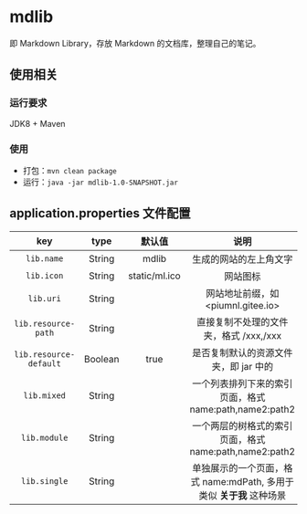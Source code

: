 # mdlib

即 Markdown Library，存放 Markdown 的文档库，整理自己的笔记。

## 使用相关

### 运行要求

JDK8 + Maven

### 使用

- 打包：`mvn clean package`
- 运行：`java -jar mdlib-1.0-SNAPSHOT.jar`

## application.properties 文件配置

key | type | 默认值 | 说明
:---: | :---: | :---: | :---:
 `lib.name` | String | mdlib | 生成的网站的左上角文字
 `lib.icon` | String | static/ml.ico | 网站图标
 `lib.uri` | String |  | 网站地址前缀，如 <piumnl.gitee.io>
 `lib.resource-path` | String |  | 直接复制不处理的文件夹，格式 /xxx,/xxx
 `lib.resource-default` | Boolean | true | 是否复制默认的资源文件夹，即 jar 中的
 `lib.mixed` | String |  | 一个列表排列下来的索引页面，格式 name:path,name2:path2
 `lib.module` | String |  | 一个两层的树格式的索引页面，格式 name:path,name2:path2
 `lib.single` | String |  | 单独展示的一个页面，格式 name:mdPath, 多用于类似 __关于我__ 这种场景
